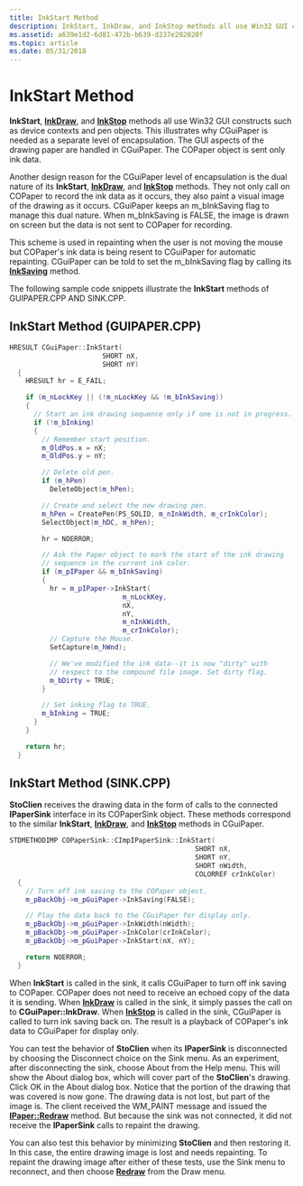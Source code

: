 ```yaml
---
title: InkStart Method
description: InkStart, InkDraw, and InkStop methods all use Win32 GUI constructs such as device contexts and pen objects.
ms.assetid: a639e1d2-6d81-472b-b639-d237e202020f
ms.topic: article
ms.date: 05/31/2018
---
```


# InkStart Method

**InkStart**, [**InkDraw**](inkdraw-method.md), and [**InkStop**](cguipaper-methods.md) methods all use Win32 GUI constructs such as device contexts and pen objects. This illustrates why CGuiPaper is needed as a separate level of encapsulation. The GUI aspects of the drawing paper are handled in CGuiPaper. The COPaper object is sent only ink data.

Another design reason for the CGuiPaper level of encapsulation is the dual nature of its **InkStart**, [**InkDraw**](inkdraw-method.md), and [**InkStop**](cguipaper-methods.md) methods. They not only call on COPaper to record the ink data as it occurs, they also paint a visual image of the drawing as it occurs. CGuiPaper keeps an m\_bInkSaving flag to manage this dual nature. When m\_bInkSaving is FALSE, the image is drawn on screen but the data is not sent to COPaper for recording.

This scheme is used in repainting when the user is not moving the mouse but COPaper's ink data is being resent to CGuiPaper for automatic repainting. CGuiPaper can be told to set the m\_bInkSaving flag by calling its [**InkSaving**](cguipaper-methods.md) method.

The following sample code snippets illustrate the **InkStart** methods of GUIPAPER.CPP AND SINK.CPP.

## InkStart Method (GUIPAPER.CPP)


```C++
HRESULT CGuiPaper::InkStart(
                       SHORT nX,
                       SHORT nY)
  {
    HRESULT hr = E_FAIL;

    if (m_nLockKey || (!m_nLockKey && !m_bInkSaving))
    {
      // Start an ink drawing sequence only if one is not in progress.
      if (!m_bInking)
      {
        // Remember start position.
        m_OldPos.x = nX;
        m_OldPos.y = nY;

        // Delete old pen.
        if (m_hPen)
          DeleteObject(m_hPen);

        // Create and select the new drawing pen.
        m_hPen = CreatePen(PS_SOLID, m_nInkWidth, m_crInkColor);
        SelectObject(m_hDC, m_hPen);

        hr = NOERROR;

        // Ask the Paper object to mark the start of the ink drawing
        // sequence in the current ink color.
        if (m_pIPaper && m_bInkSaving)
        {
          hr = m_pIPaper->InkStart(
                            m_nLockKey,
                            nX,
                            nY,
                            m_nInkWidth,
                            m_crInkColor);
          // Capture the Mouse.
          SetCapture(m_hWnd);

          // We've modified the ink data--it is now "dirty" with
          // respect to the compound file image. Set dirty flag.
          m_bDirty = TRUE;
        }

        // Set inking flag to TRUE.
        m_bInking = TRUE;
      }
    }

    return hr;
  }
```



## InkStart Method (SINK.CPP)

**StoClien** receives the drawing data in the form of calls to the connected **IPaperSink** interface in its COPaperSink object. These methods correspond to the similar **InkStart**, [**InkDraw**](inkdraw-method.md), and [**InkStop**](cguipaper-methods.md) methods in CGuiPaper.


```C++
STDMETHODIMP COPaperSink::CImpIPaperSink::InkStart(
                                              SHORT nX,
                                              SHORT nY,
                                              SHORT nWidth,
                                              COLORREF crInkColor)
  {
    // Turn off ink saving to the COPaper object.
    m_pBackObj->m_pGuiPaper->InkSaving(FALSE);

    // Play the data back to the CGuiPaper for display only.
    m_pBackObj->m_pGuiPaper->InkWidth(nWidth);
    m_pBackObj->m_pGuiPaper->InkColor(crInkColor);
    m_pBackObj->m_pGuiPaper->InkStart(nX, nY);

    return NOERROR;
  }
```



When **InkStart** is called in the sink, it calls CGuiPaper to turn off ink saving to COPaper. COPaper does not need to receive an echoed copy of the data it is sending. When [**InkDraw**](inkdraw-method.md) is called in the sink, it simply passes the call on to **CGuiPaper::InkDraw**. When [**InkStop**](cguipaper-methods.md) is called in the sink, CGuiPaper is called to turn ink saving back on. The result is a playback of COPaper's ink data to CGuiPaper for display only.

You can test the behavior of **StoClien** when its **IPaperSink** is disconnected by choosing the Disconnect choice on the Sink menu. As an experiment, after disconnecting the sink, choose About from the Help menu. This will show the About dialog box, which will cover part of the **StoClien**'s drawing. Click OK in the About dialog box. Notice that the portion of the drawing that was covered is now gone. The drawing data is not lost, but part of the image is. The client received the WM\_PAINT message and issued the [**IPaper::Redraw**](ipaper--redraw.md) method. But because the sink was not connected, it did not receive the **IPaperSink** calls to repaint the drawing.

You can also test this behavior by minimizing **StoClien** and then restoring it. In this case, the entire drawing image is lost and needs repainting. To repaint the drawing image after either of these tests, use the Sink menu to reconnect, and then choose [**Redraw**](ipaper--redraw.md) from the Draw menu.

 

 




